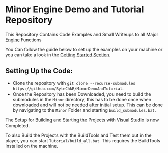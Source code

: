 # Minor Engine Demo and Tutorial Repository
This Repository Contains Code Examples and Small Writeups to all Major [Engine](https://github.com/ByteChkR/Minor) Functions

You Can follow the guide below to set up the examples on your machine or you can take a look in the [Getting Started Section](./GettingStarted/GettingStarted.md).
## Setting Up the Code:
* Clone the repository with `git clone --recurse-submodules https://github.com/ByteChkR/MinorDemoAndTutorial`.
* Once the Repository has been Downloaded, you need to build the submodules in the `Minor` directory, this has to be done once when downloaded and will not be needed after initial setup. This can be done by navigating to the `Minor` Folder and starting `build_submodules.bat`.

The Setup for Building and Starting the Projects with Visual Studio is now Completed.

To also Build the Projects with the BuildTools and Test them out in the player, you can start `Tutorial/build_all.bat`. This requires the BuildTools Installed on the machine.
